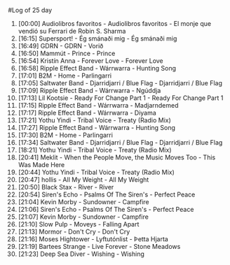 #Log of 25 day

1. [00:00] Audiolibros favoritos - Audiolibros favoritos - El monje que vendió su Ferrari de Robin S. Sharma
1. [16:15] Supersport! - Ég smánaði mig - Ég smánaði mig
1. [16:49] GDRN - GDRN - Vorið
1. [16:50] Mammút - Prince - Prince
1. [16:54] Kristín Anna - Forever Love - Forever Love
1. [16:58] Ripple Effect Band - Wárrwarra - Hunting Song
1. [17:01] B2M - Home - Parlingarri
1. [17:05] Saltwater Band - Djarridjarri / Blue Flag - Djarridjarri / Blue Flag
1. [17:09] Ripple Effect Band - Wárrwarra - Ngúddja
1. [17:13] Lil Kootsie - Ready For Change Part 1 - Ready For Change Part 1
1. [17:15] Ripple Effect Band - Wárrwarra - Madjarndemed
1. [17:17] Ripple Effect Band - Wárrwarra - Diyama
1. [17:21] Yothu Yindi - Tribal Voice - Treaty (Radio Mix)
1. [17:27] Ripple Effect Band - Wárrwarra - Hunting Song
1. [17:30] B2M - Home - Parlingarri
1. [17:34] Saltwater Band - Djarridjarri / Blue Flag - Djarridjarri / Blue Flag
1. [18:21] Yothu Yindi - Tribal Voice - Treaty (Radio Mix)
1. [20:41] Meklit - When the People Move, the Music Moves Too - This Was Made Here
1. [20:44] Yothu Yindi - Tribal Voice - Treaty (Radio Mix)
1. [20:47] hollis - All My Weight - All My Weight
1. [20:50] Black Stax - River - River
1. [20:54] Siren's Echo - Psalms Of The Siren's - Perfect Peace
1. [21:04] Kevin Morby - Sundowner - Campfire
1. [21:06] Siren's Echo - Psalms Of The Siren's - Perfect Peace
1. [21:07] Kevin Morby - Sundowner - Campfire
1. [21:10] Slow Pulp - Moveys - Falling Apart
1. [21:13] Mormor - Don't Cry - Don't Cry
1. [21:16] Moses Hightower - Lyftutónlist - Þetta Hjarta
1. [21:19] Bartees Strange - Live Forever - Stone Meadows
1. [21:23] Deep Sea Diver - Wishing - Wishing
